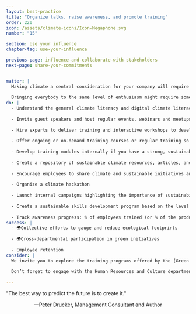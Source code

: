 ```yaml
---
layout: best-practice
title: "Organize talks, raise awareness, and promote training"
order: 220
icon: /assets/climate-icons/Icon-Megaphone.svg
number: "15"

section: Use your influence
chapter-tag: use-your-influence

previous-page: influence-and-collaborate-with-stakeholders
next-page: share-your-commitments


matter: |
  Making climate a central consideration for your company will require business-wide support and shared ambition. 
  
  Bringing everybody to the same level of enthusiasm might require some help. Trust that there are plenty of experts and organizations that specialize in just what you need to mobilize your team and are ready to help you inspire motivation. This could be through climate action talks, awareness about sustainable digital, or promoting green IT.
do: |
  - Understand the general climate literacy and digital climate literacy of your organization (e.g. low carbon design, green engineering, sustainable investments)
  
  - Invite guest speakers and host regular events, webinars and meetups on best sustainable and environmental practices (as an organization and for specific job functions such as product managers, designers, etc...)
  
  - Hire experts to deliver training and interactive workshops to develop new skills and empower leadership, your team and internal stakeholders to take climate action
  
  - Offer ongoing or on-demand training courses or regular training so all new and existing employees develop the required skills
  
  - Develop training modules internally if you have a strong, sustainable digital culture
  
  - Create a repository of sustainable climate resources, articles, and best practices (feel free to include us!)
  
  - Encourage employees to share climate and sustainable initiatives and ideas (from your company or seen elsewhere)
  
  - Organize a climate hackathon
  
  - Launch internal campaigns highlighting the importance of sustainability
  
  - Create a sustainable skills development program based on the level of expertise and job function of employees
  
  - Track awareness progress: % of employees trained (or % of the product team trained), adoption and consultation of online resources available, attendance of webinars, talks, and meetups, etc.
success: |
  - 🌍Collective efforts to gauge and reduce ecological footprints
  
  - 🌍Cross-departmental participation in green initiatives
  
  - Employee retention
consider: |
  We invite you to explore the training programs offered by the [Green Software Foundation](https://learn.greensoftware.foundation/) (recommended for engineers) and [Product for Net Zero](https://productfornetzero.com/) (recommended for designers, product managers, and strategists). If you're unsure where to find experts or companies that can provide talks or training, there are several online groups and communities that can guide you in the right direction. Consider joining MCJ, ClimateAction.tech, [Terra.do](http://Terra.do) or Work On Climate, among others.
  
  Don’t forget to engage with the Human Resources and Culture department. They will be instrumental in effectively raising awareness within your organization and creating momentum. We recommend covering various topics for all job functions and asking for feedback to tailor the content and approach. This will help you stay in tune with what people need to improve and have a greater climate impact. Shifting the culture doesn’t happen overnight, but it can be an exciting journey.

---
```


<div class="bigquote">
  <span class="highlight">"The best way to predict the future is to create it."</span>
</div>

<p style="text-align:center;">—Peter Drucker, Management Consultant and Author</p>
